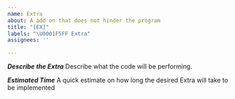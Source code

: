 ```yaml
---
name: Extra
about: A add on that does not hinder the program
title: "[EX]"
labels: "\U0001F5FF Extra"
assignees: ''

---
```


***Describe the Extra***
Describe what the code will be performing.

***Estimated Time***
A quick estimate on how long the desired Extra will take to be implemented
